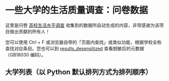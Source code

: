 # 一些大学的生活质量调查：问卷数据

这里是问卷 [高校生活水平调查](https://www.wenjuan.com/s/UZBZJv8lWrd/) 收集到的数据所自动生成的内容，非常感谢为该项目做出贡献的所有人！

您可以使用 Ctrl + F 或浏览器自带的「页面内查找」或类似功能，根据学校全称查找对应条目。您也可以到 [results_desensitized](./results_desensitized.csv) 查看脱敏后的元数据（GB18030 编码）。

## 大学列表（以 Python 默认排列方式为排列顺序）